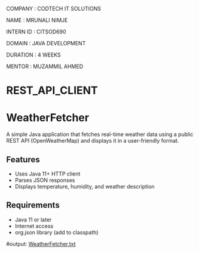 COMPANY : CODTECH IT SOLUTIONS

NAME : MRUNALI NIMJE

INTERN ID : CITSOD690

DOMAIN : JAVA DEVELOPMENT

DURATION : 4 WEEKS

MENTOR : MUZAMMIL AHMED

# REST_API_CLIENT

# WeatherFetcher 

A simple Java application that fetches real-time weather data using a public REST API (OpenWeatherMap) and displays it in a user-friendly format.

##  Features

- Uses Java 11+ HTTP client
- Parses JSON responses
- Displays temperature, humidity, and weather description

##  Requirements

- Java 11 or later
- Internet access
- org.json library (add to classpath)


#output: [WeatherFetcher.txt](https://github.com/user-attachments/files/20886825/WeatherFetcher.txt)
